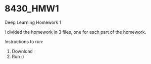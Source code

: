 # 8430_HMW1
Deep Learning Homework 1

I divided the homework in 3 files, one for each part of the homework.


Instructions to run:
1. Download
2. Run :)
